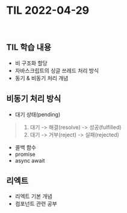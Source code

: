 # TIL 2022-04-29


<br>

## TIL 학습 내용

- 비 구조화 할당
- 자바스크립트의 싱글 쓰레드 처리 방식
- 동기 & 비동기 처리 개념


## 비동기 처리 방식
 
- 대기 상태(pending) 

> 1. 대기 -> 해결(resolve) -> 성공(fulfilled) 
> 2. 대기 -> 거부(reject) -> 실패(rejected)

- 콜백 함수
- promise
- async await


## 리엑트

- 리엑트 기본 개념
- 컴포넌트 관련 공부
